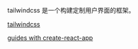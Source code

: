 tailwindcss 是一个构建定制用户界面的框架。

[tailwindcss](https://www.tailwindcss.cn/)

[guides with create-react-app](https://www.tailwindcss.cn/docs/guides/create-react-app)
